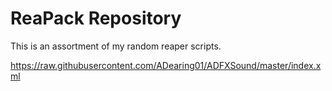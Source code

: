 # ReaPack Repository
This is an assortment of my random reaper scripts. 

https://raw.githubusercontent.com/ADearing01/ADFXSound/master/index.xml

